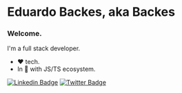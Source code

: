 # Eduardo Backes, aka Backes

### Welcome.

I'm a full stack developer.

- :heart: tech.
- In :purple_heart: with JS/TS ecosystem.

[![Linkedin Badge](https://img.shields.io/badge/-LinkedIn-blue?style=flat-square&logo=Linkedin&logoColor=white&link=https://www.linkedin.com/in/eduardo-backes/)](https://www.linkedin.com/in/eduardo-backes/)
[![Twitter Badge](https://img.shields.io/badge/-Twitter-1ca0f1?style=flat-square&labelColor=1ca0f1&logo=twitter&logoColor=white&link=https://twitter.com/EduardoBackes10)](https://twitter.com/EduardoBackes10)
